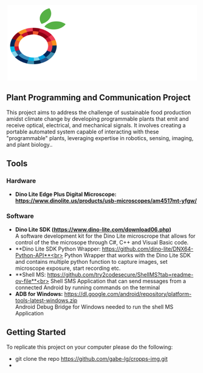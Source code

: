 <a id="readme-top"></a>

<!-- PROJECT LOGO -->
<div align="center">
  <a>
    <img src="assets/cropps_watermark.png" alt="Logo" width="500" height="200">
  </a>
</div>


<!-- ABOUT THE PROJECT -->
## Plant Programming and Communication Project 
This project aims to address the challenge of sustainable food production amidst climate change by developing programmable plants that emit and receive optical, electrical, and mechanical signals. It involves creating a portable automated system capable of interacting with these "programmable" plants, leveraging expertise in robotics, sensing, imaging, and plant biology..

## Tools
### Hardware
- **Dino Lite Edge Plus Digital Microscope: https://www.dinolite.us/products/usb-microscopes/am4517mt-yfgw/**

### Software
- **Dino Lite SDK (https://www.dino-lite.com/download06.php)** <br>
  A software development kit for the Dino Lite microscrope that allows for control of the the microsope through C#, C++ and Visual Basic code. 
- **Dino Lite SDK Python Wrapper: https://github.com/dino-lite/DNX64-Python-API**<br>
  Python Wrapper that works with the Dino Lite SDK and contains multiple python function to capture images, set microscope exposure, start recording etc.
- **Shell MS: https://github.com/try2codesecure/ShellMS?tab=readme-ov-file**<br>
  Shell SMS Application that can send messages from a connected Android by running commands on the terminal
- **ADB for Windows:** https://dl.google.com/android/repository/platform-tools-latest-windows.zip<br>
  Android Debug Bridge for Windows needed to run the shell MS Application 


<!-- GETTING STARTED -->
## Getting Started 
To replicate this project on your computer please do the following:
- git clone the repo https://github.com/gabe-lg/cropps-img.git
- 

